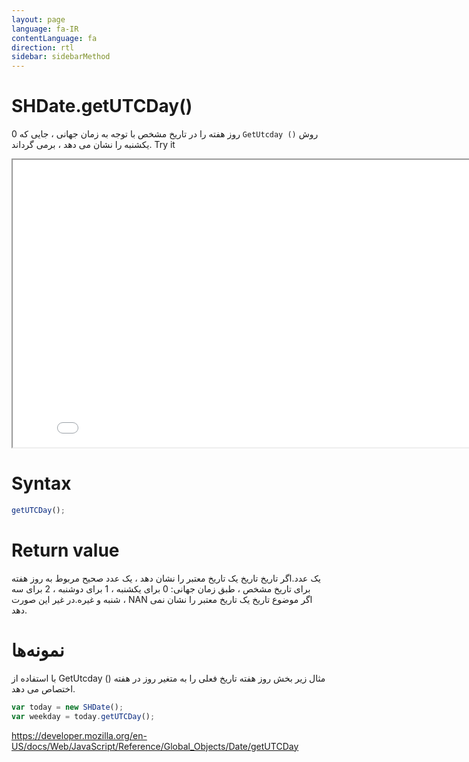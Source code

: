 ```yaml
---
layout: page
language: fa-IR
contentLanguage: fa
direction: rtl
sidebar: sidebarMethod
---
```


# SHDate.getUTCDay()

روش <code dir="ltr">GetUtcday ()</code> روز هفته را در تاریخ مشخص با توجه به زمان جهانی ، جایی که 0 یکشنبه را نشان می دهد ، برمی گرداند.
Try it

<iframe style="width: 830px; height: 460px;" src="/SHDateTime-js/examples/live.html?function=getUTCDay" title="MDN Web Docs Interactive Example" loading="lazy"></iframe>
<br/>

# Syntax

```js
getUTCDay();
```

# Return value

یک عدد.اگر تاریخ تاریخ یک تاریخ معتبر را نشان دهد ، یک عدد صحیح مربوط به روز هفته برای تاریخ مشخص ، طبق زمان جهانی: 0 برای یکشنبه ، 1 برای دوشنبه ، 2 برای سه شنبه و غیره.در غیر این صورت ، NAN اگر موضوع تاریخ یک تاریخ معتبر را نشان نمی دهد.

# نمونه‌ها

با استفاده از GetUtcday ()
مثال زیر بخش روز هفته تاریخ فعلی را به متغیر روز در هفته اختصاص می دهد.

```js
var today = new SHDate();
var weekday = today.getUTCDay();
```

https://developer.mozilla.org/en-US/docs/Web/JavaScript/Reference/Global_Objects/Date/getUTCDay
